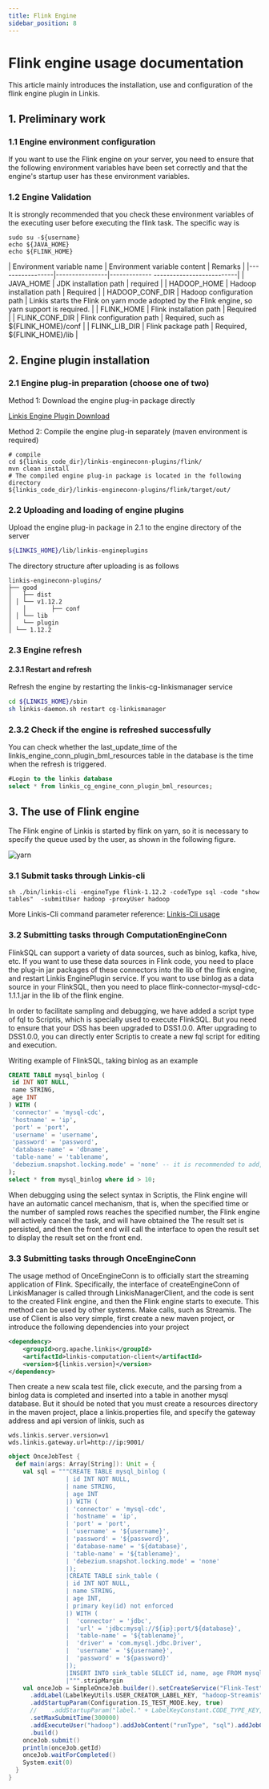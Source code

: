 ```yaml
---
title: Flink Engine
sidebar_position: 8
---
```


# Flink engine usage documentation

This article mainly introduces the installation, use and configuration of the flink engine plugin in Linkis.

## 1. Preliminary work
### 1.1 Engine environment configuration

If you want to use the Flink engine on your server, you need to ensure that the following environment variables have been set correctly and that the engine's startup user has these environment variables.

### 1.2 Engine Validation

It is strongly recommended that you check these environment variables of the executing user before executing the flink task. The specific way is
```
sudo su -${username}
echo ${JAVA_HOME}
echo ${FLINK_HOME}
```

| Environment variable name | Environment variable content | Remarks |
|-----------------|----------------|------------- --------------------------|
| JAVA_HOME | JDK installation path | required |
| HADOOP_HOME | Hadoop installation path | Required |
| HADOOP_CONF_DIR | Hadoop configuration path | Linkis starts the Flink on yarn mode adopted by the Flink engine, so yarn support is required. |
| FLINK_HOME | Flink installation path | Required |
| FLINK_CONF_DIR | Flink configuration path | Required, such as ${FLINK_HOME}/conf |
| FLINK_LIB_DIR | Flink package path | Required, ${FLINK_HOME}/lib |


## 2. Engine plugin installation

### 2.1 Engine plug-in preparation (choose one of two)

Method 1: Download the engine plug-in package directly

[Linkis Engine Plugin Download](https://linkis.apache.org/zh-CN/blog/2022/04/15/how-to-download-engineconn-plugin)

Method 2: Compile the engine plug-in separately (maven environment is required)

```
# compile
cd ${linkis_code_dir}/linkis-engineconn-plugins/flink/
mvn clean install
# The compiled engine plug-in package is located in the following directory
${linkis_code_dir}/linkis-engineconn-plugins/flink/target/out/
```

### 2.2 Uploading and loading of engine plugins

Upload the engine plug-in package in 2.1 to the engine directory of the server
```bash 
${LINKIS_HOME}/lib/linkis-engineplugins
```
The directory structure after uploading is as follows
```
linkis-engineconn-plugins/
├── good
│   ├── dist
│ │ └── v1.12.2
│   │       ├── conf
│ │ └── lib
│   └── plugin
│ └── 1.12.2
```
### 2.3 Engine refresh

#### 2.3.1 Restart and refresh
Refresh the engine by restarting the linkis-cg-linkismanager service
```bash
cd ${LINKIS_HOME}/sbin
sh linkis-daemon.sh restart cg-linkismanager
```

### 2.3.2 Check if the engine is refreshed successfully
You can check whether the last_update_time of the linkis_engine_conn_plugin_bml_resources table in the database is the time when the refresh is triggered.

```sql
#Login to the linkis database
select * from linkis_cg_engine_conn_plugin_bml_resources;
```


## 3. The use of Flink engine

The Flink engine of Linkis is started by flink on yarn, so it is necessary to specify the queue used by the user, as shown in the following figure.

![yarn](./images/yarn-conf.png)  

### 3.1 Submit tasks through Linkis-cli

```shell
sh ./bin/linkis-cli -engineType flink-1.12.2 -codeType sql -code "show tables"  -submitUser hadoop -proxyUser hadoop
```

More Linkis-Cli command parameter reference: [Linkis-Cli usage](../user-guide/linkiscli-manual.md)

### 3.2 Submitting tasks through ComputationEngineConn

FlinkSQL can support a variety of data sources, such as binlog, kafka, hive, etc. If you want to use these data sources in Flink code, you need to place the plug-in jar packages of these connectors into the lib of the flink engine, and restart Linkis EnginePlugin service. If you want to use binlog as a data source in your FlinkSQL, then you need to place flink-connector-mysql-cdc-1.1.1.jar in the lib of the flink engine.

In order to facilitate sampling and debugging, we have added a script type of fql to Scriptis, which is specially used to execute FlinkSQL. But you need to ensure that your DSS has been upgraded to DSS1.0.0. After upgrading to DSS1.0.0, you can directly enter Scriptis to create a new fql script for editing and execution.

Writing example of FlinkSQL, taking binlog as an example
```sql
CREATE TABLE mysql_binlog (
 id INT NOT NULL,
 name STRING,
 age INT
) WITH (
 'connector' = 'mysql-cdc',
 'hostname' = 'ip',
 'port' = 'port',
 'username' = 'username',
 'password' = 'password',
 'database-name' = 'dbname',
 'table-name' = 'tablename',
 'debezium.snapshot.locking.mode' = 'none' -- it is recommended to add, otherwise the lock table will be required
);
select * from mysql_binlog where id > 10;
```
When debugging using the select syntax in Scriptis, the Flink engine will have an automatic cancel mechanism, that is, when the specified time or the number of sampled rows reaches the specified number, the Flink engine will actively cancel the task, and will have obtained the The result set is persisted, and then the front end will call the interface to open the result set to display the result set on the front end.

### 3.3 Submitting tasks through OnceEngineConn

The usage method of OnceEngineConn is to officially start the streaming application of Flink. Specifically, the interface of createEngineConn of LinkisManager is called through LinkisManagerClient, and the code is sent to the created Flink engine, and then the Flink engine starts to execute. This method can be used by other systems. Make calls, such as Streamis. The use of Client is also very simple, first create a new maven project, or introduce the following dependencies into your project
```xml
<dependency>
    <groupId>org.apache.linkis</groupId>
    <artifactId>linkis-computation-client</artifactId>
    <version>${linkis.version}</version>
</dependency>
```
Then create a new scala test file, click execute, and the parsing from a binlog data is completed and inserted into a table in another mysql database. But it should be noted that you must create a resources directory in the maven project, place a linkis.properties file, and specify the gateway address and api version of linkis, such as
```properties
wds.linkis.server.version=v1
wds.linkis.gateway.url=http://ip:9001/
```
```scala
object OnceJobTest {
  def main(args: Array[String]): Unit = {
    val sql = """CREATE TABLE mysql_binlog (
                | id INT NOT NULL,
                | name STRING,
                | age INT
                |) WITH (
                | 'connector' = 'mysql-cdc',
                | 'hostname' = 'ip',
                | 'port' = 'port',
                | 'username' = '${username}',
                | 'password' = '${password}',
                | 'database-name' = '${database}',
                | 'table-name' = '${tablename}',
                | 'debezium.snapshot.locking.mode' = 'none'
                |);
                |CREATE TABLE sink_table (
                | id INT NOT NULL,
                | name STRING,
                | age INT,
                | primary key(id) not enforced
                |) WITH (
                |  'connector' = 'jdbc',
                |  'url' = 'jdbc:mysql://${ip}:port/${database}',
                |  'table-name' = '${tablename}',
                |  'driver' = 'com.mysql.jdbc.Driver',
                |  'username' = '${username}',
                |  'password' = '${password}'
                |);
                |INSERT INTO sink_table SELECT id, name, age FROM mysql_binlog;
                |""".stripMargin
    val onceJob = SimpleOnceJob.builder().setCreateService("Flink-Test").addLabel(LabelKeyUtils.ENGINE_TYPE_LABEL_KEY, "flink-1.12.2")
      .addLabel(LabelKeyUtils.USER_CREATOR_LABEL_KEY, "hadoop-Streamis").addLabel(LabelKeyUtils.ENGINE_CONN_MODE_LABEL_KEY, "once")
      .addStartupParam(Configuration.IS_TEST_MODE.key, true)
      //    .addStartupParam("label." + LabelKeyConstant.CODE_TYPE_KEY, "sql")
      .setMaxSubmitTime(300000)
      .addExecuteUser("hadoop").addJobContent("runType", "sql").addJobContent("code", sql).addSource("jobName", "OnceJobTest")
      .build()
    onceJob.submit()
    println(onceJob.getId)
    onceJob.waitForCompleted()
    System.exit(0)
  }
}
```